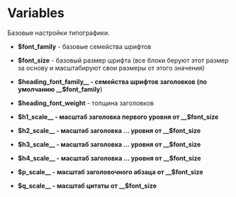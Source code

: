 # Variables

Базовые настройки типографики.

- __$font_family__ - базовые семейства шрифтов
- __$font_size__   - базовый размер шрифта (все блоки беруют этот размер за основу и масштабируют свои размеры от этого значения)

- __$heading_font_family__ - семейства шрифтов заголовков (по умолчанию __$font_family__)
- __$heading_font_weight__ - толщина заголовков

- __$h1_scale__ - масштаб заголовка первого уровня от __$font_size__
- __$h2_scale__ - масштаб заголовка ... уровня от __$font_size__
- __$h3_scale__ - масштаб заголовка ... уровня от __$font_size__
- __$h4_scale__ - масштаб заголовка ... уровня от __$font_size__

- __$p_scale__ - масштаб заголовочного абзаца от __$font_size__

- __$q_scale__ - масштаб цитаты от __$font_size__
